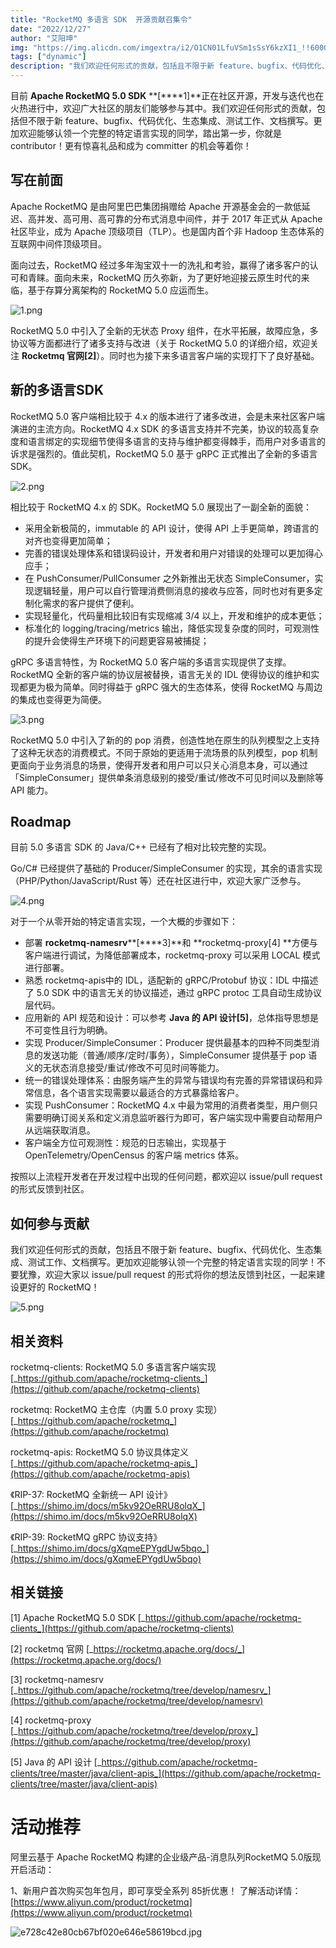 ```yaml
---
title: "RocketMQ 多语言 SDK  开源贡献召集令"
date: "2022/12/27"
author: "艾阳坤"
img: "https://img.alicdn.com/imgextra/i2/O1CN01LfuVSm1sSsY6kzXI1_!!6000000005766-0-tps-685-383.jpg"
tags: ["dynamic"]
description: "我们欢迎任何形式的贡献，包括且不限于新 feature、bugfix、代码优化、生态集成、测试工作、文档撰写。更加欢迎能够认领一个完整的特定语言实现的同学！不要犹豫，欢迎大家以 issue/pull request 的形式将你的想法反馈到社区，一起来建设更好的 RocketMQ！"
---
```


目前 **Apache RocketMQ 5.0 SDK** **[****1]**正在社区开源，开发与迭代也在火热进行中，欢迎广大社区的朋友们能够参与其中。我们欢迎任何形式的贡献，包括但不限于新 feature、bugfix、代码优化、生态集成、测试工作、文档撰写。更加欢迎能够认领一个完整的特定语言实现的同学，踏出第一步，你就是 contributor！更有惊喜礼品和成为 committer 的机会等着你！

## 写在前面

Apache RocketMQ 是由阿里巴巴集团捐赠给 Apache 开源基金会的一款低延迟、高并发、高可用、高可靠的分布式消息中间件，并于 2017 年正式从 Apache 社区毕业，成为 Apache 顶级项目（TLP）。也是国内首个非 Hadoop 生态体系的互联网中间件顶级项目。

面向过去，RocketMQ 经过多年淘宝双十一的洗礼和考验，赢得了诸多客户的认可和青睐。面向未来，RocketMQ 历久弥新，为了更好地迎接云原生时代的来临，基于存算分离架构的 RocketMQ 5.0 应运而生。

![1.png](https://intranetproxy.alipay.com/skylark/lark/0/2023/png/59356401/1680501766574-9f3ffcc9-07e1-43e4-83a7-dd44a5bdc5fb.png#clientId=u490b8bc6-eac1-4&height=602&id=SgZhh&name=1.png&originHeight=602&originWidth=1080&originalType=binary&ratio=1&rotation=0&showTitle=false&status=done&style=none&taskId=ufbff2449-8026-4aa5-8d0e-7c563e48d13&title=&width=1080)

RocketMQ 5.0 中引入了全新的无状态 Proxy 组件，在水平拓展，故障应急，多协议等方面都进行了诸多支持与改进（关于 RocketMQ 5.0 的详细介绍，欢迎关注 **Rocketmq 官网[2]**）。同时也为接下来多语言客户端的实现打下了良好基础。

## 新的多语言SDK

RocketMQ 5.0 客户端相比较于 4.x 的版本进行了诸多改进，会是未来社区客户端演进的主流方向。RocketMQ 4.x SDK 的多语言支持并不完美，协议的较高复杂度和语言绑定的实现细节使得多语言的支持与维护都变得棘手，而用户对多语言的诉求是强烈的。值此契机，RocketMQ 5.0 基于 gRPC 正式推出了全新的多语言 SDK。

![2.png](https://intranetproxy.alipay.com/skylark/lark/0/2023/png/59356401/1680501766579-d3a040da-bb6b-4219-8b05-09b847197291.png#clientId=u490b8bc6-eac1-4&height=1019&id=lNCm4&name=2.png&originHeight=1019&originWidth=1080&originalType=binary&ratio=1&rotation=0&showTitle=false&status=done&style=none&taskId=uf3c89db2-66b7-4d2e-87e2-d009412d300&title=&width=1080)

相比较于 RocketMQ 4.x 的 SDK。RocketMQ 5.0 展现出了一副全新的面貌：

- 采用全新极简的，immutable 的 API 设计，使得 API 上手更简单，跨语言的对齐也变得更加简单；
- 完善的错误处理体系和错误码设计，开发者和用户对错误的处理可以更加得心应手；
- 在 PushConsumer/PullConsumer 之外新推出无状态 SimpleConsumer，实现逻辑轻量，用户可以自行管理消费侧消息的接收与应答，同时也对有更多定制化需求的客户提供了便利。
- 实现轻量化，代码量相比较旧有实现缩减 3/4 以上，开发和维护的成本更低；
- 标准化的 logging/tracing/metrics 输出，降低实现复杂度的同时，可观测性的提升会使得生产环境下的问题更容易被捕捉；

gRPC 多语言特性，为 RocketMQ 5.0 客户端的多语言实现提供了支撑。RocketMQ 全新的客户端的协议层被替换，语言无关的 IDL 使得协议的维护和实现都更为极为简单。同时得益于 gRPC 强大的生态体系，使得 RocketMQ 与周边的集成也变得更为简便。

![3.png](https://intranetproxy.alipay.com/skylark/lark/0/2023/png/59356401/1680501768314-8df54f36-5acc-4803-9cc0-c200ab6fd8fd.png#clientId=u490b8bc6-eac1-4&height=564&id=hiC3I&name=3.png&originHeight=564&originWidth=1080&originalType=binary&ratio=1&rotation=0&showTitle=false&status=done&style=none&taskId=u56b8fd88-7da4-444a-97bb-e739c97599f&title=&width=1080)

RocketMQ 5.0 中引入了新的的 pop 消费，创造性地在原生的队列模型之上支持了这种无状态的消费模式。不同于原始的更适用于流场景的队列模型，pop 机制更面向于业务消息的场景，使得开发者和用户可以只关心消息本身，可以通过「SimpleConsumer」提供单条消息级别的接受/重试/修改不可见时间以及删除等 API 能力。

## Roadmap

目前 5.0 多语言 SDK 的 Java/C++ 已经有了相对比较完整的实现。

Go/C# 已经提供了基础的 Producer/SimpleConsumer 的实现，其余的语言实现（PHP/Python/JavaScript/Rust 等）还在社区进行中，欢迎大家广泛参与。

![4.png](https://intranetproxy.alipay.com/skylark/lark/0/2023/png/59356401/1680501766482-ac9afa9e-074c-4464-ad67-88a726a1f99d.png#clientId=u490b8bc6-eac1-4&height=609&id=GGuu7&name=4.png&originHeight=609&originWidth=1080&originalType=binary&ratio=1&rotation=0&showTitle=false&status=done&style=none&taskId=u2bc69d0a-e733-41ba-abcc-2195290abf1&title=&width=1080)

对于一个从零开始的特定语言实现，一个大概的步骤如下：

- 部署 **rocketmq-namesrv****[****3]**和 **rocketmq-proxy[4] **方便与客户端进行调试，为降低部署成本，rocketmq-proxy 可以采用 LOCAL 模式进行部署。
- 熟悉 rocketmq-apis中的 IDL，适配新的 gRPC/Protobuf 协议：IDL 中描述了 5.0 SDK 中的语言无关的协议描述，通过 gRPC protoc 工具自动生成协议层代码。
- 应用新的 API 规范和设计：可以参考 **Java 的 API 设计[5]**，总体指导思想是不可变性且行为明确。
- 实现 Producer/SimpleConsumer：Producer 提供最基本的四种不同类型消息的发送功能（普通/顺序/定时/事务），SimpleConsumer 提供基于 pop 语义的无状态消息接受/重试/修改不可见时间等能力。
- 统一的错误处理体系：由服务端产生的异常与错误均有完善的异常错误码和异常信息，各个语言实现需要以最适合的方式暴露给客户。
- 实现 PushConsumer：RocketMQ 4.x 中最为常用的消费者类型，用户侧只需要明确订阅关系和定义消息监听器行为即可，客户端实现中需要自动帮用户从远端获取消息。
- 客户端全方位可观测性：规范的日志输出，实现基于 OpenTelemetry/OpenCensus 的客户端 metrics 体系。

按照以上流程开发者在开发过程中出现的任何问题，都欢迎以 issue/pull request 的形式反馈到社区。

## 如何参与贡献

我们欢迎任何形式的贡献，包括且不限于新 feature、bugfix、代码优化、生态集成、测试工作、文档撰写。更加欢迎能够认领一个完整的特定语言实现的同学！不要犹豫，欢迎大家以 issue/pull request 的形式将你的想法反馈到社区，一起来建设更好的 RocketMQ！

![5.png](https://intranetproxy.alipay.com/skylark/lark/0/2023/png/59356401/1680501766529-00ef3975-97df-4df4-9f98-03b91a299644.png#clientId=u490b8bc6-eac1-4&height=1465&id=J2ern&name=5.png&originHeight=1465&originWidth=828&originalType=binary&ratio=1&rotation=0&showTitle=false&status=done&style=none&taskId=ucef82587-3aab-4666-a3bd-d940fb28061&title=&width=828)

## 相关资料


rocketmq-clients: RocketMQ 5.0 多语言客户端实现
[_https://github.com/apache/rocketmq-clients_](https://github.com/apache/rocketmq-clients)

rocketmq: RocketMQ 主仓库（内置 5.0 proxy 实现）
[_https://github.com/apache/rocketmq_](https://github.com/apache/rocketmq)

rocketmq-apis: RocketMQ 5.0 协议具体定义
[_https://github.com/apache/rocketmq-apis_](https://github.com/apache/rocketmq-apis)

《RIP-37: RocketMQ 全新统一 API 设计》
[_https://shimo.im/docs/m5kv92OeRRU8olqX_](https://shimo.im/docs/m5kv92OeRRU8olqX)

《RIP-39: RocketMQ gRPC 协议支持》
[_https://shimo.im/docs/gXqmeEPYgdUw5bqo_](https://shimo.im/docs/gXqmeEPYgdUw5bqo)

## 相关链接

[1] Apache RocketMQ 5.0 SDK
[_https://github.com/apache/rocketmq-clients_](https://github.com/apache/rocketmq-clients)

[2] rocketmq 官网
[_https://rocketmq.apache.org/docs/_](https://rocketmq.apache.org/docs/)

[3] rocketmq-namesrv
[_https://github.com/apache/rocketmq/tree/develop/namesrv_](https://github.com/apache/rocketmq/tree/develop/namesrv)

[4] rocketmq-proxy
[_https://github.com/apache/rocketmq/tree/develop/proxy_](https://github.com/apache/rocketmq/tree/develop/proxy)

[5] Java 的 API 设计
[_https://github.com/apache/rocketmq-clients/tree/master/java/client-apis_](https://github.com/apache/rocketmq-clients/tree/master/java/client-apis)

# 活动推荐

阿里云基于 Apache RocketMQ 构建的企业级产品-消息队列RocketMQ 5.0版现开启活动：

1、新用户首次购买包年包月，即可享受全系列 85折优惠！ 了解活动详情：[https://www.aliyun.com/product/rocketmq](https://www.aliyun.com/product/rocketmq)

![e728c42e80cb67bf020e646e58619bcd.jpg](https://intranetproxy.alipay.com/skylark/lark/0/2023/jpeg/59356401/1680576637562-9af35fbf-d64b-4f81-b950-7e72f91b5ca2.jpeg#clientId=u449ffa34-59ce-4&from=paste&height=675&id=u462ad3c6&name=e728c42e80cb67bf020e646e58619bcd.jpg&originHeight=675&originWidth=1920&originalType=binary&ratio=1&rotation=0&showTitle=false&size=258156&status=done&style=none&taskId=u26cea311-dc98-45bd-8c8c-c7884e57c37&title=&width=1920)